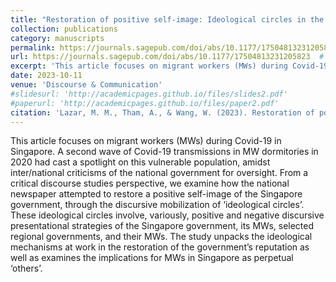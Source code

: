 ```yaml
---
title: "Restoration of positive self-image: Ideological circles in the mediatization of government-migrant worker relations during Covid 19"
collection: publications
category: manuscripts
permalink: https://journals.sagepub.com/doi/abs/10.1177/17504813231205823   # local page on your site
url: https://journals.sagepub.com/doi/abs/10.1177/17504813231205823  # external journal link
excerpt: 'This article focuses on migrant workers (MWs) during Covid-19 in Singapore. A second wave of Covid-19 transmissions in MW dormitories in 2020 had cast a spotlight on this vulnerable population, amidst inter/national criticisms of the national government for oversight. From a critical discourse studies perspective, we examine how the national newspaper attempted to restore a positive self-image of the Singapore government, through the discursive mobilization of ‘ideological circles’. These ideological circles involve, variously, positive and negative discursive presentational strategies of the Singapore government, its MWs, selected regional governments, and their MWs. The study unpacks the ideological mechanisms at work in the restoration of the government’s reputation as well as examines the implications for MWs in Singapore as perpetual ‘others’.'
date: 2023-10-11
venue: 'Discourse & Communication'
#slidesurl: 'http://academicpages.github.io/files/slides2.pdf'
#paperurl: 'http://academicpages.github.io/files/paper2.pdf'
citation: 'Lazar, M. M., Tham, A., & Wang, W. (2023). Restoration of positive self-image: Ideological circles in the mediatization of government-migrant worker relations during Covid 19. Discourse & Communication, 18(2), 244-265. https://doi.org/10.1177/17504813231205823 (Original work published 2024)'
---
```



This article focuses on migrant workers (MWs) during Covid-19 in Singapore. A second wave of Covid-19 transmissions in MW dormitories in 2020 had cast a spotlight on this vulnerable population, amidst inter/national criticisms of the national government for oversight. From a critical discourse studies perspective, we examine how the national newspaper attempted to restore a positive self-image of the Singapore government, through the discursive mobilization of ‘ideological circles’. These ideological circles involve, variously, positive and negative discursive presentational strategies of the Singapore government, its MWs, selected regional governments, and their MWs. The study unpacks the ideological mechanisms at work in the restoration of the government’s reputation as well as examines the implications for MWs in Singapore as perpetual ‘others’.